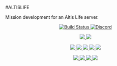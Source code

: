 #ALTISLIFE

Mission development for an Altis Life server.

<p align="center">
  <a href="https://travis-ci.org/NoobNamedErik/ALTISLIFE">
    <img src="https://travis-ci.org/NoobNamedErik/ALTISLIFE.svg?branch=master" alt="Build Status">
  </a>
  <a href="https://discord.gg/tFc2RPd">
    <img src="https://img.shields.io/badge/Discord-Join%20chat%20→-738bd7.svg" alt="Discord">
  </a>
</p>

<p align="center">
  <a href="https://community.bistudio.com/wiki/Category:Scripting_Commands_Arma_3">
    <img src="https://img.shields.io/badge/Arma%203-Script%20Commands-lightgrey.svg">
  </a>
  <a href="https://community.bistudio.com/wiki/Category:Arma_3:_Functions">
    <img src="https://img.shields.io/badge/Arma%203-Functions-lightgrey.svg">
  </a>
</p>

<p align="center">
  <a href="https://community.bistudio.com/wiki/Arma_3_CfgVehicles_WEST">
    <img src="https://img.shields.io/badge/Vehicles-BLUFOR-blue.svg">
  </a>
  <a href="https://community.bistudio.com/wiki/Arma_3_CfgVehicles_EAST">
    <img src="https://img.shields.io/badge/Vehicles-OPFOR-red.svg">
  </a>
  <a href="https://community.bistudio.com/wiki/Arma_3_CfgVehicles_GUER">
    <img src="https://img.shields.io/badge/Vehicles-INDEPENDENT-brightgreen.svg">
  </a>
  <a href="https://community.bistudio.com/wiki/Arma_3_CfgVehicles_CIV">
    <img src="https://img.shields.io/badge/Vehicles-CIVILIAN-9e16a3.svg">
  </a>
  <a href="https://community.bistudio.com/wiki/Arma_3_CfgVehicles_EMPTY">
    <img src="https://img.shields.io/badge/Vehicles-EMPTY-c8ce1a.svg">
  </a>
</p>

<p align="center">
  <a href="https://community.bistudio.com/wiki/Arma_3_CfgWeapons_Weapons">
    <img src="https://img.shields.io/badge/CLASSNAMES-WEAPONS-red.svg">
  </a>
  <a href="https://community.bistudio.com/wiki/Arma_3_CfgMagazines">
    <img src="https://img.shields.io/badge/CLASSNAMES-MAGAZINES-brightgreen.svg">
  </a>
  <a href="https://community.bistudio.com/wiki/Arma_3_CfgWeapons_Items">
    <img src="https://img.shields.io/badge/CLASSNAMES-ITEMS-yellow.svg">
  </a>
  <a href="https://community.bistudio.com/wiki/Arma_3_CfgWeapons_Equipment">
    <img src="https://img.shields.io/badge/CLASSNAMES-EQUIPMENT-blue.svg">
  </a>
</p>
